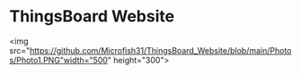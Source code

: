 # ThingsBoard Website

<img src="https://github.com/Microfish31/ThingsBoard_Website/blob/main/Photos/Photo1.PNG"width="500" height="300">